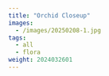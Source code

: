 ```yaml
---
title: "Orchid Closeup"
images:
  - /images/20250208-1.jpg
tags:
  - all
  - flora
weight: 2024032601
---
```

